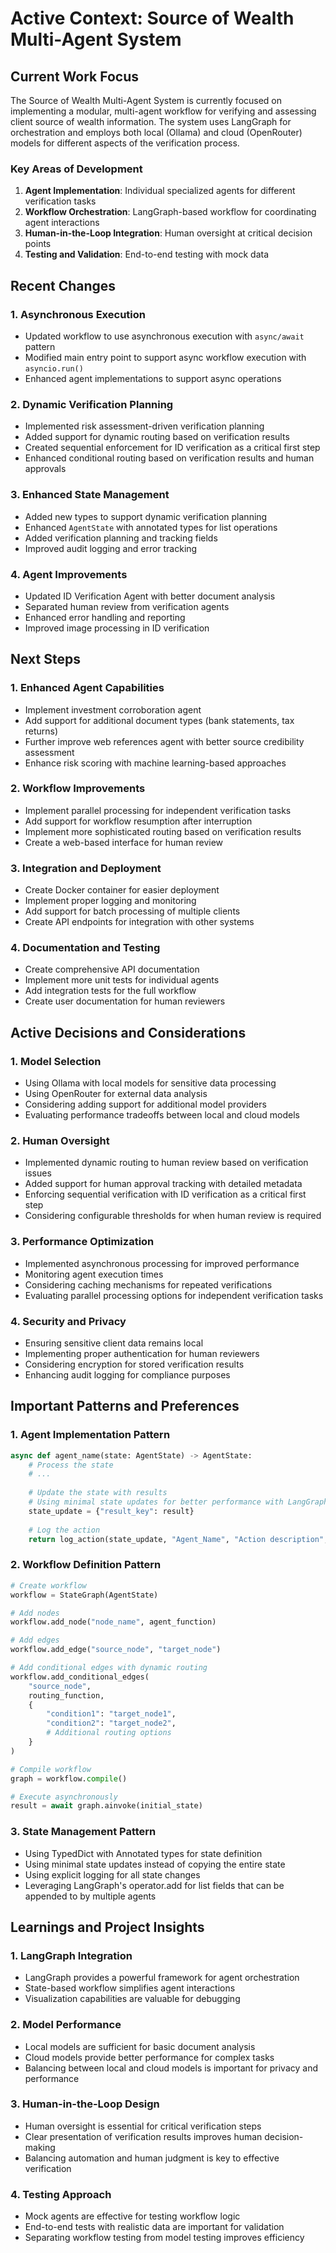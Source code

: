 # Active Context: Source of Wealth Multi-Agent System

## Current Work Focus

The Source of Wealth Multi-Agent System is currently focused on implementing a modular, multi-agent workflow for verifying and assessing client source of wealth information. The system uses LangGraph for orchestration and employs both local (Ollama) and cloud (OpenRouter) models for different aspects of the verification process.

### Key Areas of Development

1. **Agent Implementation**: Individual specialized agents for different verification tasks
2. **Workflow Orchestration**: LangGraph-based workflow for coordinating agent interactions
3. **Human-in-the-Loop Integration**: Human oversight at critical decision points
4. **Testing and Validation**: End-to-end testing with mock data

## Recent Changes

### 1. Asynchronous Execution
- Updated workflow to use asynchronous execution with `async/await` pattern
- Modified main entry point to support async workflow execution with `asyncio.run()`
- Enhanced agent implementations to support async operations

### 2. Dynamic Verification Planning
- Implemented risk assessment-driven verification planning
- Added support for dynamic routing based on verification results
- Created sequential enforcement for ID verification as a critical first step
- Enhanced conditional routing based on verification results and human approvals

### 3. Enhanced State Management
- Added new types to support dynamic verification planning
- Enhanced `AgentState` with annotated types for list operations
- Added verification planning and tracking fields
- Improved audit logging and error tracking

### 4. Agent Improvements
- Updated ID Verification Agent with better document analysis
- Separated human review from verification agents
- Enhanced error handling and reporting
- Improved image processing in ID verification

## Next Steps

### 1. Enhanced Agent Capabilities
- Implement investment corroboration agent
- Add support for additional document types (bank statements, tax returns)
- Further improve web references agent with better source credibility assessment
- Enhance risk scoring with machine learning-based approaches

### 2. Workflow Improvements
- Implement parallel processing for independent verification tasks
- Add support for workflow resumption after interruption
- Implement more sophisticated routing based on verification results
- Create a web-based interface for human review

### 3. Integration and Deployment
- Create Docker container for easier deployment
- Implement proper logging and monitoring
- Add support for batch processing of multiple clients
- Create API endpoints for integration with other systems

### 4. Documentation and Testing
- Create comprehensive API documentation
- Implement more unit tests for individual agents
- Add integration tests for the full workflow
- Create user documentation for human reviewers

## Active Decisions and Considerations

### 1. Model Selection
- Using Ollama with local models for sensitive data processing
- Using OpenRouter for external data analysis
- Considering adding support for additional model providers
- Evaluating performance tradeoffs between local and cloud models

### 2. Human Oversight
- Implemented dynamic routing to human review based on verification issues
- Added support for human approval tracking with detailed metadata
- Enforcing sequential verification with ID verification as a critical first step
- Considering configurable thresholds for when human review is required

### 3. Performance Optimization
- Implemented asynchronous processing for improved performance
- Monitoring agent execution times
- Considering caching mechanisms for repeated verifications
- Evaluating parallel processing options for independent verification tasks

### 4. Security and Privacy
- Ensuring sensitive client data remains local
- Implementing proper authentication for human reviewers
- Considering encryption for stored verification results
- Enhancing audit logging for compliance purposes

## Important Patterns and Preferences

### 1. Agent Implementation Pattern
```python
async def agent_name(state: AgentState) -> AgentState:
    # Process the state
    # ...
    
    # Update the state with results
    # Using minimal state updates for better performance with LangGraph
    state_update = {"result_key": result}
    
    # Log the action
    return log_action(state_update, "Agent_Name", "Action description", result)
```

### 2. Workflow Definition Pattern
```python
# Create workflow
workflow = StateGraph(AgentState)

# Add nodes
workflow.add_node("node_name", agent_function)

# Add edges
workflow.add_edge("source_node", "target_node")

# Add conditional edges with dynamic routing
workflow.add_conditional_edges(
    "source_node",
    routing_function,
    {
        "condition1": "target_node1",
        "condition2": "target_node2",
        # Additional routing options
    }
)

# Compile workflow
graph = workflow.compile()

# Execute asynchronously
result = await graph.ainvoke(initial_state)
```

### 3. State Management Pattern
- Using TypedDict with Annotated types for state definition
- Using minimal state updates instead of copying the entire state
- Using explicit logging for all state changes
- Leveraging LangGraph's operator.add for list fields that can be appended to by multiple agents

## Learnings and Project Insights

### 1. LangGraph Integration
- LangGraph provides a powerful framework for agent orchestration
- State-based workflow simplifies agent interactions
- Visualization capabilities are valuable for debugging

### 2. Model Performance
- Local models are sufficient for basic document analysis
- Cloud models provide better performance for complex tasks
- Balancing between local and cloud models is important for privacy and performance

### 3. Human-in-the-Loop Design
- Human oversight is essential for critical verification steps
- Clear presentation of verification results improves human decision-making
- Balancing automation and human judgment is key to effective verification

### 4. Testing Approach
- Mock agents are effective for testing workflow logic
- End-to-end tests with realistic data are important for validation
- Separating workflow testing from model testing improves efficiency
